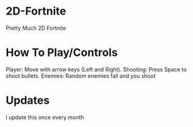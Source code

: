 # 2D-Fortnite
Pretty Much 2D Fortnite 
# How To Play/Controls
Player: Move with arrow keys (Left and Right).
Shooting: Press Space to shoot bullets.
Enemies: Random enemies fall and you shoot
# Updates
I update this once every month
